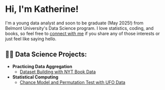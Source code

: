 <h1>Hi, I'm Katherine!</h1>

I'm a young data analyst and soon to be graduate (May 2025!) from Belmont University's Data Science program. I love statistics, coding, and books, so feel free to [connect with me](https://www.linkedin.com/in/katherine-aebi-89888a236/) if you share any of those interests or just feel like saying hello. 

<h2>👨‍💻 Data Science Projects:</h2>

- <b>Practicing Data Aggregation</b>
  - [Dataset Building with NYT Book Data](https://github.com/katieaebi/Unifying-Data-in-Literary-Publishing/blob/main/README.md)
- <b>Statistical Computing</b>
  - [Chance Model and Permutation Test with UFO Data](https://github.com/katieaebi/StatComp_final/blob/main/README.md)


<!--
**katieaebi/katieaebi** is a ✨ _special_ ✨ repository because its `README.md` (this file) appears on your GitHub profile.

Here are some ideas to get you started:

- 🔭 I’m currently working on ...
- 🌱 I’m currently learning ...
- 👯 I’m looking to collaborate on ...
- 🤔 I’m looking for help with ...
- 💬 Ask me about ...
- 📫 How to reach me: ...
- 😄 Pronouns: ...
- ⚡ Fun fact: ...
-->
